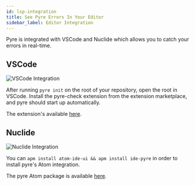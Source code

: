 ```yaml
---
id: lsp-integration
title: See Pyre Errors In Your Editor
sidebar_label: Editor Integration
---
```


Pyre is integrated with VSCode and Nuclide which allows you to catch your errors in real-time.

## VSCode

![VSCode Integration](/img/vscode-screenshot.png)

After running `pyre init` on the root of your repository, open the root in VSCode. Install the pyre-check extension from the extension marketplace, and pyre should start up automatically.

The extension's available [here](https://marketplace.visualstudio.com/items?itemName=fb-pyre-check.pyre-vscode).

## Nuclide

![Nuclide Integration](/img/nuclide-screenshot.png)

You can `apm install atom-ide-ui && apm install ide-pyre` in order to install pyre's Atom integration.

The pyre Atom package is available [here](https://atom.io/packages/ide-pyre).
